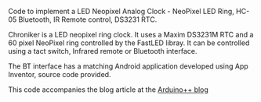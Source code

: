 Code to implement a LED Neopixel Analog Clock - NeoPixel LED Ring, HC-05 Bluetooth, IR Remote control, DS3231 RTC.

Chroniker is a LED neopixel ring clock. It uses a Maxim DS3231M RTC and a 60 pixel NeoPixel ring controlled by the FastLED libray. It can be controlled using a tact switch, Infrared remote or Bluetooth interface.

The BT interface has a matching Android application developed using App Inventor, source code provided.

This code accompanies the blog article at the [Arduino++ blog](https://arduinoplusplus.wordpress.com/2017/09/27/neopixel-led-analog-clock-part-1-hardware-and-specifications/)